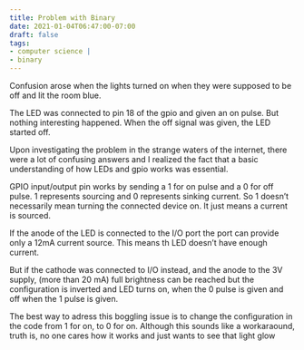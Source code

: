 ```yaml
---
title: Problem with Binary
date: 2021-01-04T06:47:00-07:00
draft: false
tags: 
- computer science |  
- binary
---
```


Confusion arose when the lights turned on when they were supposed to be off and lit the room blue.

The LED was connected to pin 18 of the gpio and given an on pulse. But nothing interesting happened. When the off signal was given, the LED started off.

Upon investigating the problem in the strange waters of the internet, there were a lot of confusing answers and I realized the fact that a basic understanding of how LEDs and gpio works was essential.

GPIO input/output pin works by sending a 1 for on pulse and a 0 for off pulse. 1 represents sourcing and 0 represents sinking current. So 1 doesn’t necessarily mean turning the connected device on. It just means a current is sourced.

If the anode of the LED is connected to the I/O port the port can provide only a 12mA current source. This means th LED doesn’t have enough current.

But if the cathode was connected to I/O instead, and the anode to the 3V supply, (more than 20 mA) full brightness can be reached but the configuration is inverted and LED turns on, when the 0 pulse is given and off when the 1 pulse is given.

The best way to adress this boggling issue is to change the configuration in the code from 1 for on, to 0 for on. Although this sounds like a workaraound, truth is, no one cares how it works and just wants to see that light glow